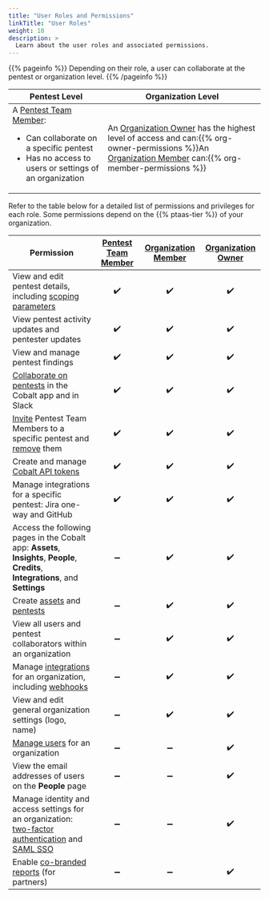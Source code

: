 ```yaml
---
title: "User Roles and Permissions"
linkTitle: "User Roles"
weight: 10
description: >
  Learn about the user roles and associated permissions.
---
```


{{% pageinfo %}}
Depending on their role, a user can collaborate at the pentest or organization level.
{{% /pageinfo %}}

| Pentest Level | Organization Level |
|---|---|
| A [Pentest Team Member](/getting-started/glossary/#pentest-team-member):<ul><li>Can collaborate on a specific pentest</li><li>Has no access to users or settings of an organization</li></ul> | An [Organization Owner](/getting-started/glossary/#organization-owner) has the highest level of access and can:{{% org-owner-permissions %}}An [Organization Member](/getting-started/glossary/#organization-member) can:{{% org-member-permissions %}} |

Refer to the table below for a detailed list of permissions and privileges for each role. Some permissions depend on the {{% ptaas-tier %}} of your organization.

| Permission | [Pentest Team Member](/getting-started/glossary/#pentest-team-member) | [Organization Member](/getting-started/glossary/#organization-member) | [Organization Owner](/getting-started/glossary/#organization-owner) |
|---|:---:|:---:|:---:|
| View and edit pentest details, including [scoping parameters](/getting-started/planning/#scope-the-pentest) | ✔️ | ✔️ | ✔️ |
| View pentest activity updates and pentester updates| ✔️ | ✔️ | ✔️ |
| View and manage pentest findings | ✔️ | ✔️ | ✔️ |
| [Collaborate on pentests](/platform-deep-dive/collaboration/collaborate-on-pentests/) in the Cobalt app and in Slack | ✔️ | ✔️ | ✔️ |
| [Invite](/platform-deep-dive/collaboration/organization/manage-users/#add-a-pentest-team-member) Pentest Team Members to a specific pentest and [remove](/platform-deep-dive/collaboration/organization/manage-users/#remove-a-pentest-team-member) them | ✔️ | ✔️ | ✔️ |
| Create and manage [Cobalt API tokens](/platform-deep-dive/cobalt-account/account-settings/#create-and-manage-api-tokens) | ✔️ | ✔️ | ✔️ |
| Manage integrations for a specific pentest: Jira one-way and GitHub | ✔️ | ✔️ | ✔️ |
| Access the following pages in the Cobalt app: **Assets**, **Insights**, **People**, **Credits**, **Integrations**, and **Settings** | ➖ | ✔️ | ✔️ |
| Create [assets](/platform-deep-dive/assets/) and [pentests](/platform-deep-dive/pentests/) | ➖ | ✔️ | ✔️ |
| View all users and pentest collaborators within an organization | ➖ | ✔️ | ✔️ |
| Manage [integrations](/integrations/) for an organization, including [webhooks](/integrations/webhooks/) | ➖ | ✔️ | ✔️ |
| View and edit general organization settings (logo, name) | ➖ | ✔️ | ✔️ |
| [Manage users](/platform-deep-dive/collaboration/organization/manage-users/#manage-users-for-your-organization) for an organization | ➖ | ➖ | ✔️ |
| View the email addresses of users on the **People** page | ➖ | ➖ | ✔️ |
| Manage identity and access settings for an organization: [two-factor authentication](/getting-started/sign-in/#two-factor-authentication) and [SAML SSO](/getting-started/sign-in/#saml-sso) | ➖ | ➖ | ✔️ |
| Enable [co-branded reports](/platform-deep-dive/pentests/reports/cobranded-reports/) (for partners) | ➖ | ➖ | ✔️ |
